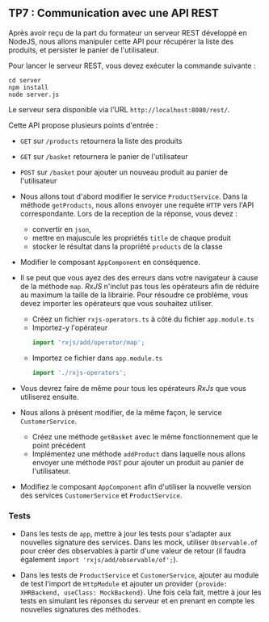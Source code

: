 ## TP7 : Communication avec une API REST

Après avoir reçu de la part du formateur un serveur REST développé en NodeJS, nous allons manipuler cette API pour récupérer la liste des produits, et persister le panier de l'utilisateur.

Pour lancer le serveur REST, vous devez exécuter la commande suivante :

```shell
cd server
npm install
node server.js
```

Le serveur sera disponible via l'URL `http://localhost:8080/rest/`.

Cette API propose plusieurs points d'entrée :

- `GET` sur `/products` retournera la liste des produits
- `GET` sur `/basket`  retournera le panier de l'utilisateur
- `POST` sur `/basket` pour ajouter un nouveau produit au panier de l'utilisateur

- Nous allons tout d'abord modifier le service `ProductService`. Dans la méthode `getProducts`, nous allons envoyer une requête `HTTP` vers l'API correspondante. Lors de la reception de la réponse, vous devez :
  - convertir en `json`,
  - mettre en majuscule les propriétés `title` de chaque produit
  - stocker le résultat dans la propriété `products` de la classe

- Modifier le composant `AppComponent` en conséquence.

- Il se peut que vous ayez des des erreurs dans votre navigateur à cause de la méthode `map`. *RxJS* n'inclut pas tous les opérateurs afin de réduire au maximum la taille de la librairie. Pour résoudre ce problème, vous devez importer les opérateurs que vous souhaitez utiliser.
  - Créez un fichier `rxjs-operators.ts` à côté du fichier `app.module.ts`
  - Importez-y l'opérateur
	```typescript
	import 'rxjs/add/operator/map';
	```
  - Importez ce fichier dans `app.module.ts`
	```typescript
	import './rxjs-operators';
	```

- Vous devrez faire de même pour tous les opérateurs *RxJs* que vous utiliserez ensuite.

- Nous allons à présent modifier, de la même façon, le service `CustomerService`.
  - Créez une méthode `getBasket` avec le même fonctionnement que le point précédent
  - Implémentez une méthode `addProduct` dans laquelle nous allons envoyer une méthode `POST` pour ajouter un produit au panier de l'utilisateur.


- Modifiez le composant `AppComponent` afin d'utiliser la nouvelle version des services `CustomerService` et `ProductService`.

### Tests

- Dans les tests de `app`, mettre à jour les tests pour s'adapter aux nouvelles signature des services. Dans les mock, utiliser `Observable.of` pour créer des observables à partir d'une valeur de retour (il faudra également `import 'rxjs/add/observable/of';`).

- Dans les tests de `ProductService` et `CustomerService`, ajouter au module de test l'import de `HttpModule` et ajouter un provider `{provide: XHRBackend, useClass: MockBackend}`. Une fois cela fait, mettre à jour les tests en simulant les réponses du serveur et en prenant en compte les nouvelles signatures des méthodes.
